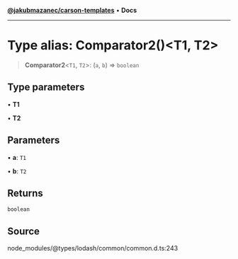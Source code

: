 [**@jakubmazanec/carson-templates**](../../../README.md) • **Docs**

---

# Type alias: Comparator2()\<T1, T2\>

> **Comparator2**\<`T1`, `T2`\>: (`a`, `b`) => `boolean`

## Type parameters

• **T1**

• **T2**

## Parameters

• **a**: `T1`

• **b**: `T2`

## Returns

`boolean`

## Source

node_modules/@types/lodash/common/common.d.ts:243

